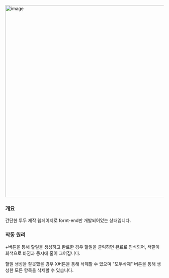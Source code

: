 <img width="609" alt="image" src="https://github.com/6HyeonHee/To-do-List/assets/119562341/92ce47b3-ca9f-4626-8672-88df28dc8476">

### 개요
간단한 투두 제작 웹페이지로 fornt-end만 개발되어있는 상태입니다.

### 작동 원리
+버튼을 통해 할일을 생성하고 완료한 경우 할일을 클릭하면 완료로 인식되어, 색깔이 회색으로 바뀜과 동시에 줄이 그어집니다.

할일 생성을 잘못했을 경우 X버튼을 통해 삭제할 수 있으며 "모두삭제" 버튼을 통해 생성한 모든 항목을 삭제할 수 있습니다.
